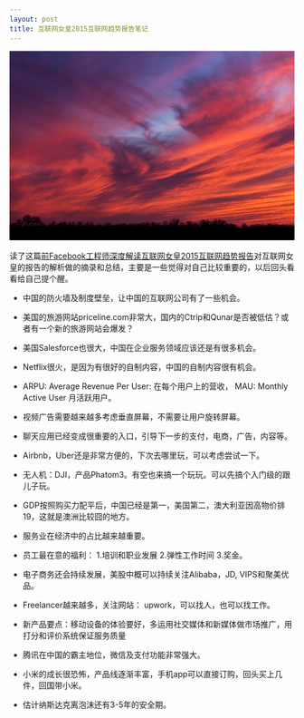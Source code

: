 ```yaml
---
layout: post
title: 互联网女皇2015互联网趋势报告笔记
---
```

![](/images/Bing_628.JPG "")

读了这篇[前Facebook工程师深度解读互联网女皇2015互联网趋势报告](http://wwww.huxiu.com/article/118440/1.html)对互联网女皇的报告的解析做的摘录和总结，主要是一些觉得对自己比较重要的，以后回头看看给自己提个醒。

* 中国的防火墙及制度壁垒，让中国的互联网公司有了一些机会。

* 美国的旅游网站priceline.com非常大，国内的Ctrip和Qunar是否被低估？或者有一个新的旅游网站会爆发？

* 美国Salesforce也很大，中国在企业服务领域应该还是有很多机会。

* Netflix很火，是因为有很好的自制内容，中国的自制内容很有机会。

* ARPU: Average Revenue Per User: 在每个用户上的营收， MAU: Monthly Active User 月活跃用户。

* 视频广告需要越来越多考虑垂直屏幕，不需要让用户旋转屏幕。

* 聊天应用已经变成很重要的入口，引导下一步的支付，电商，广告，内容等。

* Airbnb，Uber还是非常方便的，下次去哪里玩，可以考虑尝试一下。

* 无人机：DJI，产品Phatom3。有空也来搞一个玩玩。可以先搞个入门级的跟儿子玩。

* GDP按照购买力配平后，中国已经是第一，美国第二，澳大利亚因高物价排19，这就是澳洲比较囧的地方。

* 服务业在经济中的占比越来越重要。

* 员工最在意的福利： 1.培训和职业发展 2.弹性工作时间 3.奖金。

* 电子商务还会持续发展，美股中概可以持续关注Alibaba，JD, VIPS和聚美优品。

* Freelancer越来越多，关注网站： upwork，可以找人，也可以找工作。

* 新产品要点：移动设备的体验要好，多运用社交媒体和新媒体做市场推广，用打分和评价系统保证服务质量

* 腾讯在中国的霸主地位，微信及支付功能非常强大。

* 小米的成长很恐怖，产品线逐渐丰富，手机app可以直接订购，回头买上几件，回国带小米。

* 估计纳斯达克离泡沫还有3-5年的安全期。

